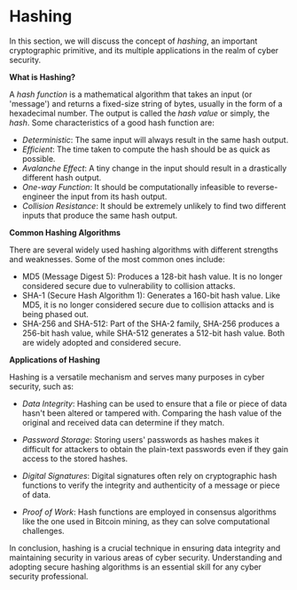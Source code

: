 # Hashing

In this section, we will discuss the concept of _hashing_, an important cryptographic primitive, and its multiple applications in the realm of cyber security.

**What is Hashing?**

A _hash function_ is a mathematical algorithm that takes an input (or 'message') and returns a fixed-size string of bytes, usually in the form of a hexadecimal number. The output is called the _hash value_ or simply, the _hash_. Some characteristics of a good hash function are:

- _Deterministic_: The same input will always result in the same hash output.
- _Efficient_: The time taken to compute the hash should be as quick as possible.
- _Avalanche Effect_: A tiny change in the input should result in a drastically different hash output.
- _One-way Function_: It should be computationally infeasible to reverse-engineer the input from its hash output.
- _Collision Resistance_: It should be extremely unlikely to find two different inputs that produce the same hash output.

**Common Hashing Algorithms**

There are several widely used hashing algorithms with different strengths and weaknesses. Some of the most common ones include:

- MD5 (Message Digest 5): Produces a 128-bit hash value. It is no longer considered secure due to vulnerability to collision attacks.
- SHA-1 (Secure Hash Algorithm 1): Generates a 160-bit hash value. Like MD5, it is no longer considered secure due to collision attacks and is being phased out.
- SHA-256 and SHA-512: Part of the SHA-2 family, SHA-256 produces a 256-bit hash value, while SHA-512 generates a 512-bit hash value. Both are widely adopted and considered secure.

**Applications of Hashing**

Hashing is a versatile mechanism and serves many purposes in cyber security, such as:

- _Data Integrity_: Hashing can be used to ensure that a file or piece of data hasn't been altered or tampered with. Comparing the hash value of the original and received data can determine if they match.

- _Password Storage_: Storing users' passwords as hashes makes it difficult for attackers to obtain the plain-text passwords even if they gain access to the stored hashes.

- _Digital Signatures_: Digital signatures often rely on cryptographic hash functions to verify the integrity and authenticity of a message or piece of data.

- _Proof of Work_: Hash functions are employed in consensus algorithms like the one used in Bitcoin mining, as they can solve computational challenges.

In conclusion, hashing is a crucial technique in ensuring data integrity and maintaining security in various areas of cyber security. Understanding and adopting secure hashing algorithms is an essential skill for any cyber security professional.
